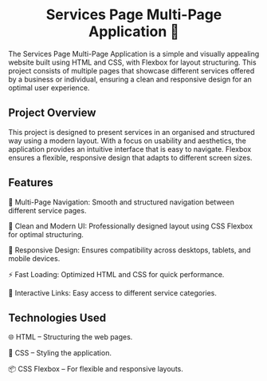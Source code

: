 <h1 align="center">Services Page Multi-Page Application 🌟</h1>

The Services Page Multi-Page Application is a simple and visually appealing website built using HTML and CSS, with Flexbox for layout structuring. This project consists of multiple pages that showcase different services offered by a business or individual, ensuring a clean and responsive design for an optimal user experience.

## Project Overview

This project is designed to present services in an organised and structured way using a modern layout. With a focus on usability and aesthetics, the application provides an intuitive interface that is easy to navigate. Flexbox ensures a flexible, responsive design that adapts to different screen sizes.

## Features

📄 Multi-Page Navigation: Smooth and structured navigation between different service pages.

🎨 Clean and Modern UI: Professionally designed layout using CSS Flexbox for optimal structuring.

📱 Responsive Design: Ensures compatibility across desktops, tablets, and mobile devices.

⚡ Fast Loading: Optimized HTML and CSS for quick performance.

🔗 Interactive Links: Easy access to different service categories.

## Technologies Used

🌐 HTML – Structuring the web pages.

🎨 CSS – Styling the application.

📦 CSS Flexbox – For flexible and responsive layouts.
